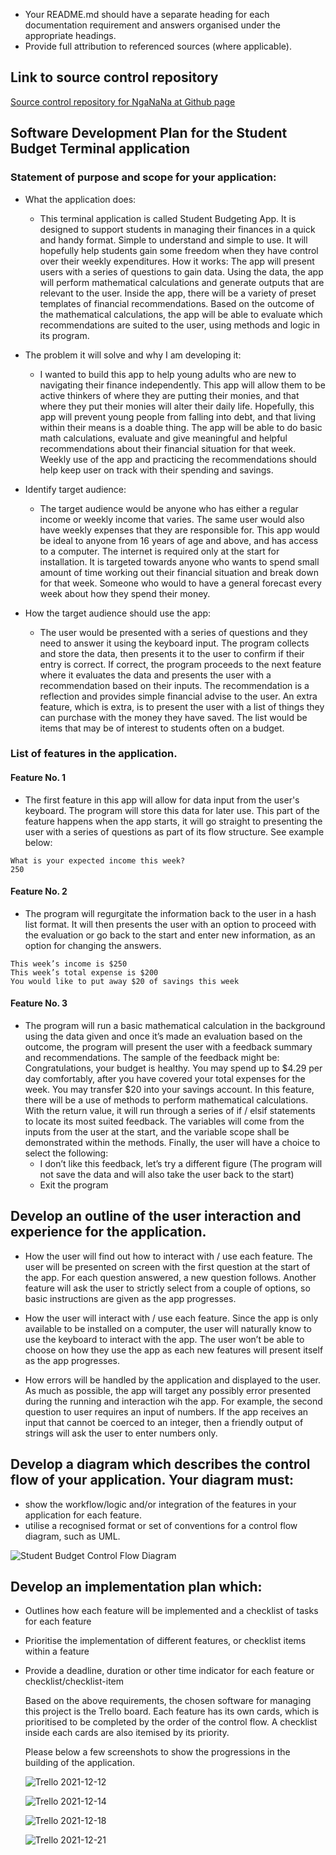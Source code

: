- Your README.md should have a separate heading for each documentation requirement and answers organised under the appropriate headings.
- Provide full attribution to referenced sources (where applicable).

## Link to source control repository

[Source control repository for NgaNaNa at Github page](https://github.com/NgaNaNa/student-budget-terminal-app)

## Software Development Plan for the Student Budget Terminal application

### Statement of purpose and scope for your application:

- What the application does:
    - This terminal application is called Student Budgeting App. It is designed to support students in managing their finances in a quick and handy format. Simple to understand and simple to use. It will hopefully help students gain some freedom when they have control over their weekly expenditures.
    How it works: The app will present users with a series of questions to gain data. Using the data, the app will perform mathematical calculations and generate outputs that are relevant to the user. Inside the app, there will be a variety of preset templates of financial recommendations. Based on the outcome of the mathematical calculations, the app will be able to evaluate which recommendations are suited to the user, using methods and logic in its program.

- The problem it will solve and why I am developing it:
    - I wanted to build this app to help young adults who are new to navigating their finance independently. This app will allow them to be active thinkers of where they are putting their monies, and that where they put their monies will alter their daily life. Hopefully, this app will prevent young people from falling into debt, and that living within their means is a doable thing. The app will be able to do basic math calculations, evaluate and give meaningful and helpful recommendations about their financial situation for that week. Weekly use of the app and practicing the recommendations should help keep user on track with their spending and savings.

- Identify target audience:
    - The target audience would be anyone who has either a regular income or weekly income that varies. The same user would also have weekly expenses that they are responsible for. This app would be ideal to anyone from 16 years of age and above, and has access to a computer. The internet is required only at the start for installation.
    It is targeted towards anyone who wants to spend small amount of time working out their financial situation and break down for that week. Someone who would to have a general forecast every week about how they spend their money.

- How the target audience should use the app:
    - The user would be presented with a series of questions and they need to answer it using the keyboard input. The program collects and store the data, then presents it to the user to confirm if their entry is correct. If correct, the program proceeds to the next feature where it evaluates the data and presents the user with a recommendation based on their inputs. The recommendation is a reflection and provides simple financial advise to the user.
    An extra feature, which is extra, is to present the user with a list of things they can purchase with the money they have saved. The list would be items that may be of interest to students often on a budget.

### List of features in the application.

#### Feature No. 1
- The first feature in this app will allow for data input from the user's keyboard. The program will store this data for later use. This part of the feature happens when the app starts, it will go straight to presenting the user with a series of questions as part of its flow structure. See example below:
```
What is your expected income this week?
250
```
#### Feature No. 2

- The program will regurgitate the information back to the user in a hash list format. It will then presents the user with an option to proceed with the evaluation or go back to the start and enter new information, as an option for changing the answers.
```
This week’s income is $250
This week’s total expense is $200
You would like to put away $20 of savings this week
```

#### Feature No. 3

- The program will run a basic mathematical calculation in the background using the data given and once it’s made an evaluation based on the outcome, the program will present the user with a feedback summary and recommendations. The sample of the feedback might be:
Congratulations, your budget is healthy. You may spend up to $4.29 per day comfortably, after you have covered your total expenses for the week. You may transfer $20 into your savings account.
In this feature, there will be a use of methods to perform mathematical calculations. With the return value, it will run through a series of if / elsif statements to locate its most suited feedback.
The variables will come from the inputs from the user at the start, and the variable scope shall be demonstrated within the methods.
Finally, the user will have a choice to select the following:
    - I don’t like this feedback, let’s try a different figure (The program will not save the data and will also take the user back to the start)
    - Exit the program

## Develop an outline of the user interaction and experience for the application.

- How the user will find out how to interact with / use each feature.
The user will be presented on screen with the first question at the start of the app. For each question answered, a new question follows. Another feature will ask the user to strictly select from a couple of options, so basic instructions are given as the app progresses.

- How the user will interact with / use each feature.
Since the app is only available to be installed on a computer, the user will naturally know to use the keyboard to interact with the app. The user won’t be able to choose on how they use the app as each new features will present itself as the app progresses.

- How errors will be handled by the application and displayed to the user.
As much as possible, the app will target any possibly error presented during the running and interaction wih the app. For example, the second question to user requires an input of numbers. If the app receives an input that cannot be coerced to an integer, then a friendly output of strings will ask the user to enter numbers only.

## Develop a diagram which describes the control flow of your application. Your diagram must:

- show the workflow/logic and/or integration of the features in your application for each feature.
- utilise a recognised format or set of conventions for a control flow diagram, such as UML.

![Student Budget Control Flow Diagram](./docs/flowchart.jpeg)

## Develop an implementation plan which:

- Outlines how each feature will be implemented and a checklist of tasks for each feature
- Prioritise the implementation of different features, or checklist items within a feature
- Provide a deadline, duration or other time indicator for each feature or checklist/checklist-item

    Based on the above requirements, the chosen software for managing this project is the Trello board.
    Each feature has its own cards, which is prioritised to be completed by the order of the control flow. A checklist inside each cards are also itemised by its priority.

    Please below a few screenshots to show the progressions in the building of the application.

    ![Trello 2021-12-12](./docs/trello_2021-12-12.png)

    ![Trello 2021-12-14](./docs/trello_2021-12-14.png)

    ![Trello 2021-12-18](./docs/trello_2021-12-18.png)

    ![Trello 2021-12-21](./docs/trello_2021-12-21.png)

